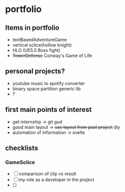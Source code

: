 # portfolio
## Items in portfolio
- textBasedAdventureGame
- vertical sclice(hollow knight)
- HLO (UE5.5 Boss fight)
- ~~TowerDefense~~ Conway's Game of Life

## personal projects?
- youtube music to spotify converter
- binary space partition generic lib
- ?

## first main points of interest
- get internship -> git gud
- good main layout -> ~~use layout from past project~~ diy
- automation of information -> svelte

## checklists
### GameSclice
- [ ] comparison of clip vs result
- [ ] my role as a developer in the project
- [ ] 